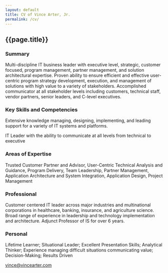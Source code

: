 ```yaml
---
layout: default
title: CV of Vince Arter, Jr.
permalink: /cv/
---
```

## {{page.title}}

### Summary
Multi-discipline IT business leader with executive level, strategic, customer focused, program management, partner management, and solution architectural expertise. Proven ability to ensure efficient and effective user-centric program strategy development, execution, and management of solutions with high value to a variety of stakeholders. Accomplished communicator at all stakeholder levels including customers, technical staff, vendor partners, senior leaders, and C-level executives.

### Key Skills and Competencies
Extensive knowledge managing, designing, implementing, and leading support for a variety of IT systems and platforms.

IT Leader with the ability to communicate at all levels from technical to executive

### Areas of Expertise
Trusted Customer Partner and Advisor, User-Centric Technical Analysis and Guidance, Program Delivery, Team Leadership, Partner Management, Application Architecture and System Integration, Application Design, Project Management

### Professional
Customer centered IT leader across major industries and multinational corporations in healthcare, banking, insurance, and agriculture science. Broad range of experience in leadership and technology implementation and architecture. Adjunct Professor of IS for over 6 years.

### Personal
Lifetime Learner; Situational Leader; Excellent Presentation Skills; Analytical Thinker; Experience managing difficult situations communicating value; Decision-Making; Results Driven

[vince@vincearter.com](mailto:vince@vincearter.com)
